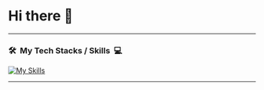 # Hi there 👋

<!--
**harikumar03/harikumar03** is a ✨ _special_ ✨ repository because its `README.md` (this file) appears on your GitHub profile.
-->

---

### 🛠️ &nbsp;My Tech Stacks / Skills &nbsp;💻
[![My Skills](https://skillicons.dev/icons?i=kotlin,java,ktor,androidstudio,gradle,firebase,sqlite,git,github,githubactions,stackoverflow,figma&theme=dark&perline=6)](https://skillicons.dev)
<br>

---

